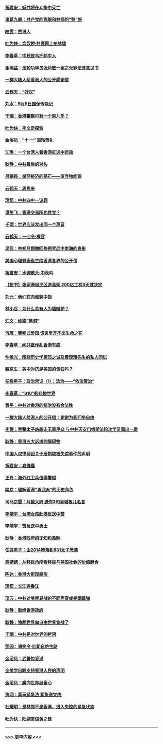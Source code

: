 #### [祝君安：妖共将在斗争中灭亡](../pages/nsc993/n11520950.md?t=09142000) 
#### [诸葛九郎：共产党的现眼和林郑的“愁”恨](../pages/nsc993/n11520625.md?t=09142000) 
#### [陆雯：赞港人](../pages/nsc993/n11520609.md?t=09142000) 
#### [吐为快：念奴娇‧共匪网上柏林墙](../pages/nsc993/n11519122.md?t=09142000) 
#### [李春草：中秋致乌托邦中人](../pages/nsc993/n11518776.md?t=09142000) 
#### [谢燕益：法轮功学员张莉敏一案之无罪法律意见书](../pages/nsc993/n11517600.md?t=09142000) 
#### [一群大陆人给香港人的公开感谢信](../pages/nsc993/n11514797.md?t=09142000) 
#### [云鹤天：“好汉”](../pages/nsc993/n11513536.md?t=09142000) 
#### [刘水：9月5日国保传唤记](../pages/nsc993/n11513460.md?t=09142000) 
#### [千瑞：香港警察可有一个男儿乎？](../pages/nsc993/n11513109.md?t=09142000) 
#### [吐为快：李文足探监](../pages/nsc993/n11509622.md?t=09142000) 
#### [金浴凤：“十‧一”国殇贺礼](../pages/nsc993/n11509593.md?t=09142000) 
#### [江琳：一个台湾人看香港反送中运动](../pages/nsc993/n11509211.md?t=09142000) 
#### [耿静：中共最后的对头](../pages/nsc993/n11508308.md?t=09142000) 
#### [吕锡民：循环经济的基石——废弃物能源](../pages/nsc993/n11508212.md?t=09142000) 
#### [云鹤天：周恩来](../pages/nsc993/n11508055.md?t=09142000) 
#### [理悟：中共四中一议题](../pages/nsc993/n11507782.md?t=09142000) 
#### [谭笑飞：香港交易所也姓党？](../pages/nsc993/n11507753.md?t=09142000) 
#### [千瑞：世界应该发出同一个声音](../pages/nsc993/n11507290.md?t=09142000) 
#### [云鹤天：一七令‧裸官](../pages/nsc993/n11507177.md?t=09142000) 
#### [吴侃：林郑月娥撤回修例背后中南海的身影](../pages/nsc993/n11506876.md?t=09142000) 
#### [美国心理健康医生给香港各界的公开信](../pages/nsc993/n11506809.md?t=09142000) 
#### [祝君安：水调歌头‧中秋吟](../pages/nsc993/n11506758.md?t=09142000) 
#### [【投书】张家港居民区造高架 200亿工程3天就决定](../pages/nsc993/n11506682.md?t=09142000) 
#### [刘元：他们在向谁竖中指](../pages/nsc993/n11505384.md?t=09142000) 
#### [林小谷：为什么总有人为墙辩护？](../pages/nsc993/n11505226.md?t=09142000) 
#### [汇文：维稳“黑洞”](../pages/nsc993/n11504347.md?t=09142000) 
#### [沉雁：董卿式爱国 谎言里开不出生命之花](../pages/nsc993/n11503215.md?t=09142000) 
#### [李春草：闻共匪作乱香港有感](../pages/nsc993/n11503072.md?t=09142000) 
#### [仲维光：围绕历史学家邓之诚及黄现璠先生的私人回忆](../pages/nsc993/n11501330.md?t=09142000) 
#### [魏京生：美中对抗是美国的责任吗？](../pages/nsc993/n11500723.md?t=09142000) 
#### [任性男子：政治常识（1）：法治——“依法管治”](../pages/nsc993/n11500791.md?t=09142000) 
#### [李春草：“610”的悲惨世界](../pages/nsc993/n11501141.md?t=09142000) 
#### [黄平：中共对香港的统治没有合法性](../pages/nsc993/n11499473.md?t=09142000) 
#### [一群大陆人给港人的公开信：谢谢为我们争自由](../pages/nsc993/n11500402.md?t=09142000) 
#### [李霞：黑警太子站袭击无辜民众 与中共天安门绑架法轮功学员同出一辙](../pages/nsc993/n11499805.md?t=09142000) 
#### [耿静：香港五大诉求的障碍物](../pages/nsc993/n11497578.md?t=09142000) 
#### [中国人权律师团关于唐荆陵被失踪事件的声明](../pages/nsc993/n11500014.md?t=09142000) 
#### [祝君安：哀傀儡](../pages/nsc993/n11499776.md?t=09142000) 
#### [王丹：海外红卫兵值得警惕](../pages/nsc993/n11498138.md?t=09142000) 
#### [梁京：理解香港“勇武派”的历史角色](../pages/nsc993/n11498006.md?t=09142000) 
#### [司马京雷：月娥大妈  送你3句皇城根儿名言](../pages/nsc993/n11497885.md?t=09142000) 
#### [李靖宇：台湾女孩赴港反送中赞](../pages/nsc993/n11497721.md?t=09142000) 
#### [李靖宇：赞反送中勇士](../pages/nsc993/n11497452.md?t=09142000) 
#### [耿静：香港政府的无知和愚昧](../pages/nsc993/n11494238.md?t=09142000) 
#### [任姓男子：由2014堕落到831太子恐袭](../pages/nsc993/n11496683.md?t=09142000) 
#### [高婧婧：从移民角度看移民与美国社会的价值磨合](../pages/nsc993/n11495757.md?t=09142000) 
#### [陈达：香港大街现原形 ](../pages/nsc993/n11495441.md?t=09142000) 
#### [理悟：长江连香江](../pages/nsc993/n11495377.md?t=09142000) 
#### [项云：中共对美贸易战的不同声音或是烟幕弹](../pages/nsc993/n11494929.md?t=09142000) 
#### [耿静：取缔香港政府](../pages/nsc993/n11494218.md?t=09142000) 
#### [耿静：独裁世界向自由世界宣战了](../pages/nsc993/n11494190.md?t=09142000) 
#### [千瑞：中共是对世界的拷问](../pages/nsc993/n11493021.md?t=09142000) 
#### [莲园：调笑令‧红朝自绝生路](../pages/nsc993/n11493011.md?t=09142000) 
#### [金浴凤：武警惊香港](../pages/nsc993/n11492994.md?t=09142000) 
#### [全美学自联支持香港人民的声明](../pages/nsc993/n11492630.md?t=09142000) 
#### [金浴凤：魔向世界展畜心](../pages/nsc993/n11492599.md?t=09142000) 
#### [海网：真玩紧急法 紧急送党终 ](../pages/nsc993/n11492535.md?t=09142000) 
#### [杜耀明：是林郑不是香港，进入失控的紧急状态](../pages/nsc993/n11491420.md?t=09142000) 
#### [吐为快：陆胞寄语黄之锋](../pages/nsc993/n11491117.md?t=09142000) 

----
#### [ >>> 更早内容 <<< ](../indexes/nsc993-earlier.md)
